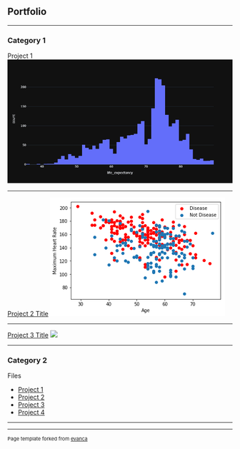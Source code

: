 ## Portfolio

---

### Category 1 

Project 1
<img src="/life_expectancy.png.png?raw=true"/>

---
[Project 2 Title](http://example.com/)
<img src="/Heart Rate.png?raw=true"/>

---
[Project 3 Title](http://example.com/)
<img src="images/dummy_thumbnail.jpg?raw=true"/>

---

### Category 2 
   Files

- [Project 1 ](https://github.com/dntenai/dntenai.github.io/blob/main/life%20_expectancy.ipynb)
- [Project 2 ](https://github.com/dntenai/dntenai.github.io/blob/main/Heart_Failure%20Prediction.ipynb)
- [Project 3 ](http://example.com/)
- [Project 4 ](http://example.com/)


---




---
<p style="font-size:11px">Page template forked from <a href="https://github.com/evanca/quick-portfolio">evanca</a></p>
<!-- Remove above link if you don't want to attibute -->
